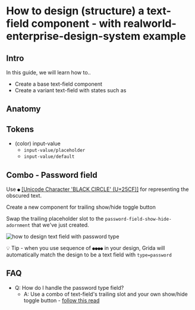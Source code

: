 # How to design (structure) a text-field component - with realworld-enterprise-design-system example

## Intro

In this guide, we will learn how to..

- Create a base text-field component
- Create a variant text-field with states such as

## Anatomy

## Tokens

- (color) input-value
  - `input-value/placeholder`
  - `input-value/default`

## Combo - Password field

Use `●` [[Unicode Character 'BLACK CIRCLE' (U+25CF)]](https://www.fileformat.info/info/unicode/char/25CF/index.htm) for representing the obscured text.

Create a new component for trailing show/hide toggle button

Swap the trailing placeholder slot to the `password-field-show-hide-adornment` that we've just created.

![how to design text field with password type](./assets/password-field-example.png)

💡 Tip - when you use sequence of `●●●●` in your design, Grida will automatically match the design to be a text field with `type=password`

## FAQ

- Q: How do I handle the password type field?
  - A: Use a combo of text-field's trailing slot and your own show/hide toggle button - [follow this read](./19-text-field-password)
